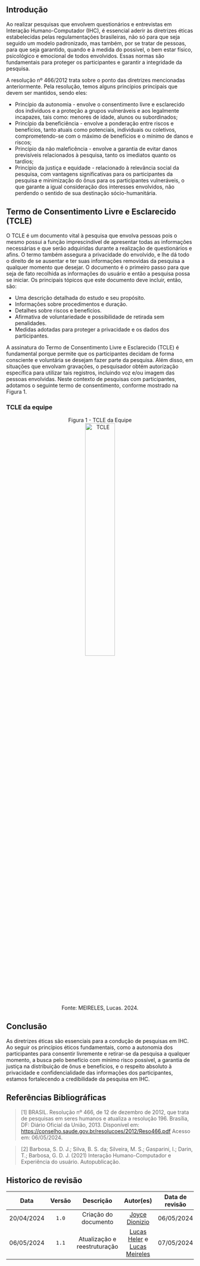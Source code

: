 ## Introdução

Ao realizar pesquisas que envolvem questionários e entrevistas em Interação Humano-Computador (IHC), é essencial aderir às diretrizes éticas estabelecidas pelas regulamentações brasileiras, não só para que seja seguido um modelo padronizado, mas também, por se tratar de pessoas, para que seja garantido, quando e à medida do possível, o bem estar físico, psicológico e emocional de todos envolvidos. Essas normas são fundamentais para proteger os participantes e garantir a integridade da pesquisa.

A resolução nº 466/2012 trata sobre o ponto das diretrizes mencionadas anteriormente. Pela resolução, temos alguns princípios principais que devem ser mantidos, sendo eles:

 - Princípio da autonomia - envolve o consentimento livre e esclarecido dos indivíduos e a proteção a grupos vulneráveis e aos legalmente incapazes, tais como: menores de idade, alunos ou subordinados;
 - Princípio da beneficiência - envolve a ponderação entre riscos e benefícios, tanto atuais como potenciais, individuais ou coletivos, comprometendo-se com o máximo de benefícios e o mínimo de danos e riscos;
 - Princípio da não maleficência - envolve a garantia de evitar danos previsíveis relacionados à pesquisa, tanto os imediatos quanto os tardios;
 - Princípio da justiça e equidade - relacionado à relevância social da pesquisa, com vantagens significativas para os participantes da pesquisa e minimização do ônus para os participantes vulneráveis, o que garante a igual consideração dos interesses envolvidos, não perdendo o sentido de sua destinação sócio-humanitária. 

## Termo de Consentimento Livre e Esclarecido (TCLE)

O TCLE é um documento vital à pesquisa que envolva pessoas pois o mesmo possui a função imprescindível de apresentar todas as informações necessárias e que serão adquiridas durante a realização de questionários e afins. O termo também assegura a privacidade do envolvido, e lhe dá todo o direito de se ausentar e ter suas informações removidas da pesquisa a qualquer momento que desejar. O documento é o primeiro passo para que seja de fato recolhida as informações do usuário e então a pesquisa possa se iniciar. Os principais tópicos que este documento deve incluir, então, são:

- Uma descrição detalhada do estudo e seu propósito.
- Informações sobre procedimentos e duração.
- Detalhes sobre riscos e benefícios.
- Afirmativa de voluntariedade e possibilidade de retirada sem penalidades.
- Medidas adotadas para proteger a privacidade e os dados dos participantes​.

A assinatura do Termo de Consentimento Livre e Esclarecido (TCLE) é fundamental porque permite que os participantes decidam de forma consciente e voluntária se desejam fazer parte da pesquisa. Além disso, em situações que envolvam gravações, o pesquisador obtém autorização específica para utilizar tais registros, incluindo voz e/ou imagem das pessoas envolvidas. Neste contexto de pesquisas com participantes, adotamos o seguinte termo de consentimento, conforme mostrado na Figura 1.
 
### TCLE da equipe
<div style="text-align:center;">
  <p style="text-align:center;">Figura 1 - TCLE da Equipe <br>
  <img src="https://raw.githubusercontent.com/Interacao-Humano-Computador/2024.1-Prefeitura-Lagoa-da-Prata/main/docs/assets/images/termo-consentimento.png" alt="TCLE" width = 40%> <br>
  Fonte: MEIRELES, Lucas. 2024.
  </p>
</div>

## Conclusão
As diretrizes éticas são essenciais para a condução de pesquisas em IHC. Ao seguir os princípios éticos fundamentais, como a autonomia dos participantes para consentir livremente e retirar-se da pesquisa a qualquer momento, a busca pelo benefício com mínimo risco possível, a garantia de justiça na distribuição de ônus e benefícios, e o respeito absoluto à privacidade e confidencialidade das informações dos participantes, estamos fortalecendo a credibilidade da pesquisa em IHC.

## Referências Bibliográficas

> [1] BRASIL. Resolução nº 466, de 12 de dezembro de 2012, que trata de pesquisas em seres humanos e atualiza a resolução 196. Brasília, DF: Diário Oficial da União, 2013. Disponível em: <https://conselho.saude.gov.br/resolucoes/2012/Reso466.pdf> Acesso em: 06/05/2024.

> [2] Barbosa, S. D. J.; Silva, B. S. da; Silveira, M. S.; Gasparini, I.; Darin, T.; Barbosa, G. D. J. (2021) Interação Humano-Computador e Experiência do usuário. Autopublicação.

## Historico de revisão

|    Data    | Versão |          Descrição           |                                         Autor(es)                                          | Data de revisão |                 Revisor(es)                  |
| :--------: | :----: | :--------------------------: | :----------------------------------------------------------------------------------------: | :-------------: | :------------------------------------------: |
| 20/04/2024 | `1.0`  |     Criação do documento     |                       [Joyce Dionizio](https://github.com/joycejdm)                        |   06/05/2024    | [Cainã Freitas](https://github.com/freitasc) |
| 06/05/2024 | `1.1`  | Atualização e reestruturação | [Lucas Heler](https://github.com/Akaeboshi) e [Lucas Meireles](https://github.com/Katuner) |   07/05/2024    | [Pedro Lucas](https://github.com/lucasdray) |
